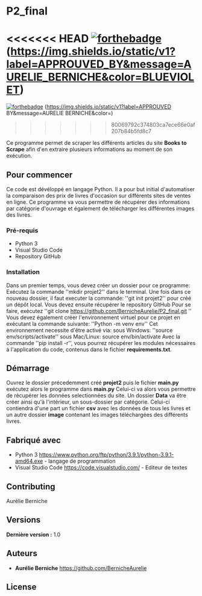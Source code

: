 # P2_final

<<<<<<< HEAD
[![forthebadge](https://forthebadge.com/images/badges/made-with-python.svg)](http://forthebadge.com)  (https://img.shields.io/static/v1?label=APPROUVED_BY&message=AURELIE_BERNICHE&color=BLUEVIOLET)
=======
[![forthebadge](https://forthebadge.com/images/badges/made-with-python.svg)](http://forthebadge.com)  (https://img.shields.io/static/v1?label=APPROUVED BY&message=AURELIE BERNICHE&color=<BLUEVIOLET>)
>>>>>>> 80069792c374803ca7ece66e0af207b84b5fd8c7

Ce programme permet de scraper les différents articles du site **Books to Scrape** afin d'en extraire plusieurs informations au moment de son exécution.

## Pour commencer

Ce code est dévéloppé en langage Python. Il a pour but initial d'automatiser la comparaison des prix de livres d'occasion sur différents sites de ventes en ligne. Ce programme va vous permettre de récupérer des informations par catégorie d'ouvrage et également de télécharger les différentes images des livres.

### Pré-requis

- Python 3
- Visual Studio Code
- Repository GitHub

### Installation

Dans un premier temps, vous devez créer un dossier pour ce programme:
Exécutez la commande ''mkdir projet2'' dans le terminal.
Une fois dans ce nouveau dossier, il faut executer la commande:
''git init projet2'' pour créé un dépôt local.
Vous devez ensuite récupérer le repository GitHub
Pour se faire, exécutez ''git clone https://github.com/BernicheAurelie/P2_final.git ''
Vous devez également créer l'environnement virtuel pour ce projet en exécutant la commande suivante:
''Python -m venv env''
Cet environnement necessite d'être activé via:
sous Windows: ''source env/scripts/activate''
sous Mac/Linux: source env/bin/activate
Avec la commande ''pip install -r'', vous pourrez récupérer les modules nécessaires à l'application du code, contenus dans le fichier **requirements.txt**.

## Démarrage

Ouvrez le dossier précedemment créé **projet2**
puis le fichier **main.py**
exécutez alors le programme dans **main.py**
Celui-ci va alors vous permettre de récupérer les données selectionnées du site.
Un dossier **Data** va être créer ainsi qu'à l'intérieur, un sous-dossier par catégorie. 
Celui-ci contiendra d'une part un fichier **csv** avec les données de tous les livres et un autre dossier **image** contenant les images téléchargées des différents livres.

## Fabriqué avec

* Python 3 https://www.python.org/ftp/python/3.9.1/python-3.9.1-amd64.exe - langage de programmation
* Visual Studio Code https://code.visualstudio.com/ - Editeur de textes

## Contributing

Aurélie Berniche

## Versions

**Dernière version :** 1.0

## Auteurs

* **Aurélie Berniche** https://github.com/BernicheAurelie

## License



